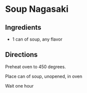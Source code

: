 # Soup Nagasaki

## Ingredients

* 1 can of soup, any flavor

## Directions

Preheat oven to 450 degrees.

Place can of soup, unopened, in oven

Wait one hour
